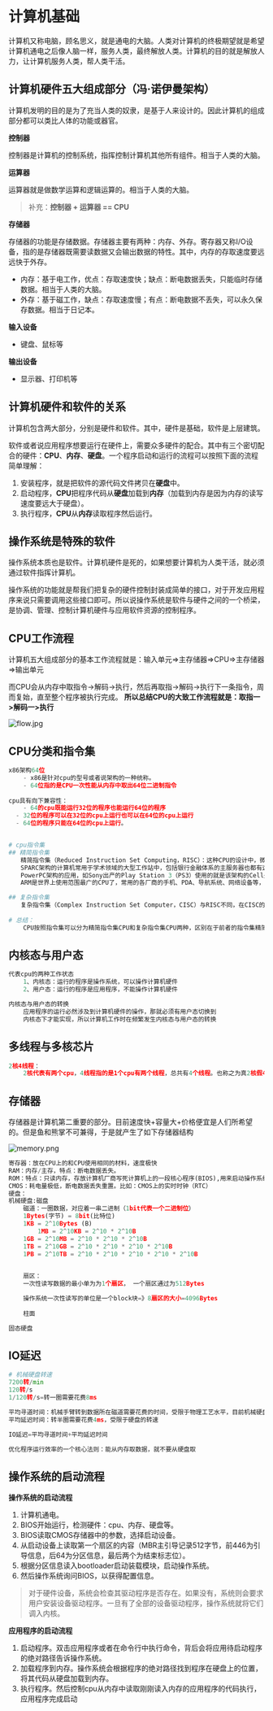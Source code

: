 # 计算机基础

计算机又称电脑，顾名思义，就是通电的大脑。人类对计算机的终极期望就是希望计算机通电之后像人脑一样，服务人类，最终解放人类。计算机的目的就是解放人力，让计算机服务人类，帮人类干活。



## 计算机硬件五大组成部分（**冯·诺伊曼架构**）

计算机发明的目的是为了充当人类的奴隶，是基于人来设计的。因此计算机的组成部分都可以类比人体的功能或器官。

**控制器**

控制器是计算机的控制系统，指挥控制计算机其他所有组件。相当于人类的大脑。

**运算器**

运算器就是做数学运算和逻辑运算的。相当于人类的大脑。

>补充：**控制器 + 运算器 == CPU**



**存储器**

存储器的功能是存储数据。存储器主要有两种：内存、外存。寄存器又称I/O设备，指的是存储器既需要读数据又会输出数据的特性。其中，内存的存取速度要远远快于外存。

- 内存：基于电工作，优点：存取速度快；缺点：断电数据丢失，只能临时存储数据。相当于人类的大脑。
- 外存：基于磁工作，缺点：存取速度慢；有点：断电数据不丢失，可以永久保存数据。相当于日记本。



**输入设备**

- 键盘、鼠标等

  

**输出设备**

- 显示器、打印机等



## 计算机硬件和软件的关系

计算机包含两大部分，分别是硬件和软件。其中，硬件是基础，软件是上层建筑。

软件或者说应用程序想要运行在硬件上，需要众多硬件的配合。其中有三个密切配合的硬件：**CPU**、**内存**、**硬盘**。一个程序启动和运行的流程可以按照下面的流程简单理解：

1. 安装程序，就是把软件的源代码文件拷贝在**硬盘**中。
2. 启动程序，**CPU**把程序代码从**硬盘**加载到**内存**（加载到内存是因为内存的读写速度要远大于硬盘）。
3. 执行程序，**CPU**从**内存**读取程序然后运行。





## 操作系统是特殊的软件

操作系统本质也是软件。计算机硬件是死的，如果想要计算机为人类干活，就必须通过软件指挥计算机。

操作系统的功能就是帮我们把复杂的硬件控制封装成简单的接口，对于开发应用程序来说只需要调用这些接口即可。所以说操作系统是软件与硬件之间的一个桥梁，是协调、管理、控制计算机硬件与应用软件资源的控制程序。





## CPU工作流程

计算机五大组成部分的基本工作流程就是：输入单元=>主存储器=>CPU=>主存储器=>输出单元

而CPU会从内存中取指令->解码->执行，然后再取指->解码->执行下一条指令，周而复始，直至整个程序被执行完成。
**所以总结CPU的大致工作流程就是：取指一>解码一>执行**

![flow.jpg](flow.jpg)



## CPU分类和指令集

```python
x86架构64位
	- x86是针对cpu的型号或者说架构的一种统称。
	- 64位指的是CPU一次性能从内存中取出64位二进制指令
 
cpu具有向下兼容性：
	- 64的cpu既能运行32位的程序也能运行64位的程序
  - 32位的程序可以在32位的cpu上运行也可以在64位的cpu上运行
  - 64位的程序只能在64位的cpu上运行。


# cpu指令集
## 精简指令集
　　精简指令集（Reduced Instruction Set Computing，RISC）：这种CPU的设计中，微指令集较为精简，每个指令的运行时间都很短，完成的动作也很单纯，指令的执行效能较佳；但是若要做复杂的事情，就要由多个指令来完成。
　　SPARC架构的计算机常用于学术领域的大型工作站中，包括银行金融体系的主服务器也都有这类的计算机架构；
　　PowerPC架构的应用，如Sony出产的Play Station 3（PS3）使用的就是该架构的Cell处理器。
　　ARM是世界上使用范围最广的CPU了，常用的各厂商的手机、PDA、导航系统、网络设备等，几乎都用该架构的CPU。

## 复杂指令集
　　复杂指令集（Complex Instruction Set Computer，CISC）与RISC不同，在CISC的微指令集中，每个小指令可以执行一些较低阶的硬件操作，指令数目多而且复杂，每条指令的长度并不相同。因此指令执行较为复杂所以每条指令花费的时间较长，但每条个别指令可以处理的工作较为丰富。常见的CISC微指令集CPU主要有AMD、Intel、VIA等的x86架构的CPU。
    
# 总结：
    CPU按照指令集可以分为精简指令集CPU和复杂指令集CPU两种，区别在于前者的指令集精简，每个指令的运行时间都很短，完成的动作也很单纯，指令的执行效能较佳；但是若要做复杂的事情，就要由多个指令来完成。后者的指令集每个小指令可以执行一些较低阶的硬件操作，指令数目多而且复杂，每条指令的长度并不相同。因为指令执行较为复杂所以每条指令花费的时间较长，但每条个别指令可以处理的工作较为丰富。
```



## 内核态与用户态

```python
代表cpu的两种工作状态
	1、内核态：运行的程序是操作系统，可以操作计算机硬件
	2、用户态：运行的程序是应用程序，不能操作计算机硬件

内核态与用户态的转换
    应用程序的运行必然涉及到计算机硬件的操作，那就必须有用户态切换到
    内核态下才能实现，所以计算机工作时在频繁发生内核态与用户态的转换
```



## 多线程与多核芯片

```python
2核4线程：
	2核代表有两个cpu，4线程指的是1个cpu有两个线程，总共有4个线程。也称之为真2核假4核心。
```



## 存储器

存储器是计算机第二重要的部分。目前速度快+容量大+价格便宜是人们所希望的。但是鱼和熊掌不可兼得，于是就产生了如下存储器结构

![memory.png](memory.png)

```python
寄存器：放在CPU上的和CPU使用相同的材料，速度极快
RAM：内存/主存，特点：断电数据丢失。
ROM：特点：只读内存，存放计算机厂商写死计算机上的一段核心程序(BIOS),用来启动操作系统。
CMOS：耗电量极低，断电数据丢失重置。比如：CMOS上的实时时钟（RTC）
硬盘：
机械硬盘:磁盘
    磁道：一圈数据，对应着一串二进制（1bit代表一个二进制位）
    1Bytes(字节) = 8bit(比特位)
    1KB = 2^10Bytes (B)
		1MB = 2^10KB = 2^10 * 2^10B
    1GB = 2^10MB = 2^10 * 2^10 * 2^10B
  	1TB = 2^10GB = 2^10 * 2^10 * 2^10 * 2^10B
   	1PB = 2^10TB = 2^10 * 2^10 * 2^10 * 2^10 * 2^10B
 

    扇区：
    一次性读写数据的最小单为为1个扇区， 一个扇区通过为512Bytes

    操作系统一次性读写的单位是一个block块=》8扇区的大小=4096Bytes
    
    柱面

固态硬盘
```

## IO延迟

```python
# 机械硬盘转速
7200转/min
120转/s
1/120转/s=转一圈需要花费8ms

平均寻道时间：机械手臂转到数据所在磁道需要花费的时间，受限于物理工艺水平，目前机械硬盘可以达到的是5ms
平均延迟时间：转半圈需要花费4ms，受限于硬盘的转速

IO延迟=平均寻道时间+平均延迟时间

优化程序运行效率的一个核心法则：能从内存取数据，就不要从硬盘取
```



## 操作系统的启动流程

**操作系统的启动流程**

1. 计算机通电。
2. BIOS开始运行，检测硬件：cpu、内存、硬盘等。
3. BIOS读取CMOS存储器中的参数，选择启动设备。
4. 从启动设备上读取第一个扇区的内容（MBR主引导记录512字节，前446为引导信息，后64为分区信息，最后两个为结束标志位）。
5. 根据分区信息读入bootloader启动装载模块，启动操作系统。
6. 然后操作系统询问BIOS，以获得配置信息。

>对于硬件设备，系统会检查其驱动程序是否存在。如果没有，系统则会要求用户安装设备驱动程序。一旦有了全部的设备驱动程序，操作系统就将它们调入内核。



**应用程序的启动流程**

1. 启动程序。双击应用程序或者在命令行中执行命令，背后会将应用待启动程序的绝对路径告诉操作系统。
2. 加载程序到内存。操作系统会根据程序的绝对路径找到程序在硬盘上的位置，将其代码从硬盘加载到内存。
3. 执行程序。然后控制cpu从内存中读取刚刚读入内存的应用程序的代码执行，应用程序完成启动
